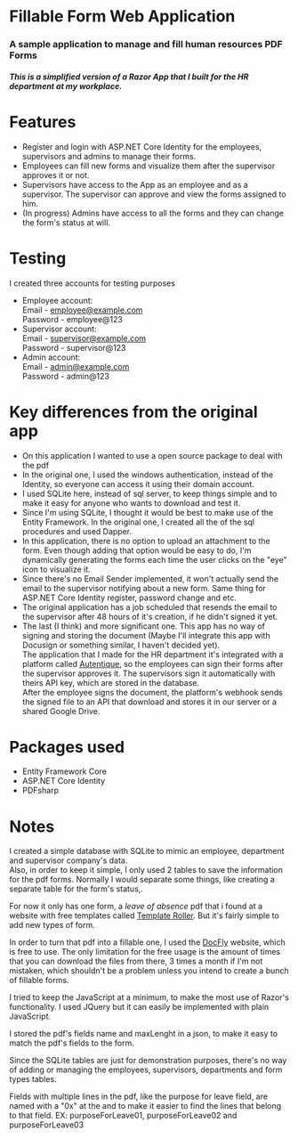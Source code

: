 # Fillable Form Web Application

### A sample application to manage and fill human resources PDF Forms
#### _This is a simplified version of a Razor App that I built for the HR department at my workplace._

# Features

- Register and login with ASP.NET Core Identity for the employees, supervisors and admins to manage their forms.
- Employees can fill new forms and visualize them after the supervisor approves it or not.
- Supervisors have access to the App as an employee and as a supervisor. The supervisor can approve and view the forms assigned to him.
- (In progress) Admins have access to all the forms and they can change the form's status at will.

# Testing

I created three accounts for testing purposes

- Employee account: <br>
  Email - employee@example.com <br>
  Password - employee@123
- Supervisor account: <br>
  Email - supervisor@example.com <br>
  Password - supervisor@123
- Admin account: <br>
  Email - admin@example.com <br>
  Password - admin@123

# Key differences from the original app

- On this application I wanted to use a open source package to deal with the pdf
- In the original one, I used the windows authentication, instead of the Identity, so everyone can access it using their domain account.
- I used SQLite here, instead of sql server, to keep things simple and to make it easy for anyone who wants to download and test it.
- Since I'm using SQLite, I thought it would be best to make use of the Entity Framework. In the original one, I created all the of the sql procedures and used Dapper.
- In this application, there is no option to upload an attachment to the form. Even though adding that option would be easy to do, I'm dynamically generating the forms each time the user clicks on the "eye" icon to visualize it.
- Since there's no Email Sender implemented, it won't actually send the email to the supervisor notifying about a new form. Same thing for ASP.NET Core Identity register, password change and etc.
- The original application has a job scheduled that resends the email to the supervisor after 48 hours of it's creation, if he didn't signed it yet.
- The last (I think) and more significant one. This app has no way of signing and storing the document (Maybe I'll integrate this app with Docusign or something similar, I haven't decided yet).<br> 
The application that I made for the HR department it's integrated with a platform called <a href="https://www.autentique.com.br">Autentique</a>, so the employees can sign their forms after the supervisor approves it. The supervisors sign it automatically with theirs API key, which are stored in the database.<br>
After the employee signs the document, the platform's webhook sends the signed file to an API that download and stores it in our server or a shared Google Drive.

# Packages used

- Entity Framework Core
- ASP.NET Core Identity
- PDFsharp

# Notes

I created a simple database with SQLite to mimic an employee, department and supervisor company's data.<br>
Also, in order to keep it simple, I only used 2 tables to save the information for the pdf forms. Normally I would separate some things, like creating a separate table for the form's status,.

For now it only has one form, a _leave of absence_ pdf that i found at a website with free templates called <a href="https://www.templateroller.com">Template Roller</a>. But it's fairly simple to add new types of form.

In order to turn that pdf into a fillable one, I used the <a href="https://www.docfly.com">DocFly</a> website, which is free to use. The only limitation for the free usage is the amount of times that you can download the files from there, 3 times a month if I'm not mistaken, which shouldn't be a problem unless you intend to create a bunch of fillable forms. 

I tried to keep the JavaScript at a minimum, to make the most use of Razor's functionality. I used JQuery but it can easily be implemented with plain JavaScript.

I stored the pdf's fields name and maxLenght in a json, to make it easy to match the pdf's fields to the form.

Since the SQLite tables are just for demonstration purposes, there's no way of adding or managing the employees, supervisors, departments and form types tables.

Fields with multiple lines in the pdf, like the purpose for leave field, are named with a "0x" at the and to make it easier to find the lines that belong to that field. EX: purposeForLeave01, purposeForLeave02 and purposeForLeave03